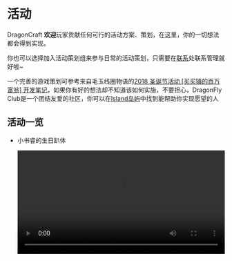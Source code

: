 # 活动

DragonCraft **欢迎**玩家贡献任何可行的活动方案、策划，在这里，你的一切想法都会得到实现。

你也可以选择加入活动策划组来参与日常的活动策划，只需要在[联系](/contact)处联系管理就好啦~

一个完善的游戏策划可参考来自毛玉线圈物语的[2018 圣诞节活动 [买买镇的百万富翁] 开发笔记](https://bbs.craft.moe/d/688-2018|)，如果你有好的想法却不知道该如何实施，不要担心，DragonFly Club是一个团结友爱的社区，你可以在[Island岛屿](https://mast.dragon-fly.club/about)中找到能帮助你实现愿望的人

## 活动一览

- 小书睿的生日趴体

  <video width="100%" src="https://cdn.dragoncloud.win/dragoncraft-docs/videos/martin-birthday.mp4" controls></video>

